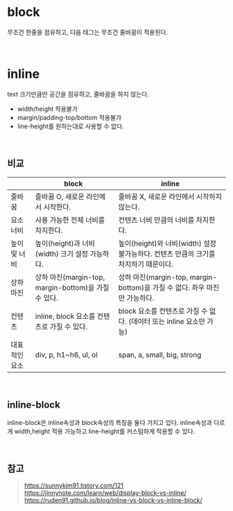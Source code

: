 # block
무조건 한줄을 점유하고, 다음 태그는 무조건 줄바꿈이 적용된다.

<br/>

# inline
text 크기만큼만 공간을 점유하고, 줄바꿈을 하지 않는다.
- width/height 적용불가
- margin/padding-top/bottom 적용불가
- line-height를 원하는대로 사용할 수 없다.

<br/>

## 비교
|   |block|	inline|
|---|---|---|
|줄바꿈|	줄바꿈 O, 새로운 라인에서 시작한다.|줄바꿈 X, 새로운 라인에서 시작하지 않는다.|
|요소 너비|	사용 가능한 전체 너비를 차지한다.|컨텐츠 너비 만큼의 너비를 차지한다.|
|높이 및 너비|	높이(height)과 너비(width) 크기 설정 가능하다.|높이(height)와 너비(width) 설정 불가능하다. 컨텐츠 만큼의 크기를 차지하기 때문이다.|
|상하 마진|상하 마진(margin-top, margin-bottom)을 가질 수 있다.|상하 마진(margin-top, margin-bottom)을 가질 수 없다. 좌우 마진만 가능하다.|
|컨텐츠|	inline, block 요소를 컨텐츠로 가질 수 있다.|block 요소를 컨텐츠로 가질 수 없다. (데이터 또는 inline 요소만 가능)|
|대표적인 요소|div, p, h1~h6, ul, ol|span, a, small, big, strong|

<br/>

## inline-block
inline-block은 inline속성과 block속성의 특징을 둘다 가지고 있다. inline속성과 다르게 width,height 적용 가능하고 line-height를 커스텀하게 적용할 수 있다.

<br/>

## 참고
> https://sunnykim91.tistory.com/121  
> https://jinnynote.com/learn/web/display-block-vs-inline/  
> https://ruden91.github.io/blog/inline-vs-block-vs-inline-block/
